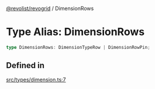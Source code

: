 [@revolist/revogrid](README.md) / DimensionRows

# Type Alias: DimensionRows

```ts
type DimensionRows: DimensionTypeRow | DimensionRowPin;
```

## Defined in

[src/types/dimension.ts:7](https://github.com/revolist/revogrid/blob/20b33a0db6e2f2e1c06bc58b03fe68189a928a64/src/types/dimension.ts#L7)
